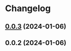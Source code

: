 # Changelog

## [0.0.3](https://github.com/henryhale/create-unit/compare/v0.0.2...v0.0.3) (2024-01-06)

## 0.0.2 (2024-01-06)
